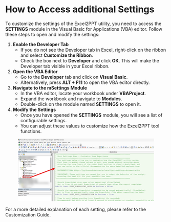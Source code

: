 # How to Access additional Settings

To customize the settings of the Excel2PPT utility, you need to access the **SETTINGS** module in the Visual Basic for Applications (VBA) editor. Follow these steps to open and modify the settings:

1. **Enable the Developer Tab**
   * If you do not see the Developer tab in Excel, right-click on the ribbon and select **Customize the Ribbon**.
   * Check the box next to **Developer** and click **OK**. This will make the Developer tab visible in your Excel ribbon.
2. **Open the VBA Editor**
   * Go to the **Developer** tab and click on **Visual Basic**.
   * Alternatively, press **ALT + F11** to open the VBA editor directly.
3. **Navigate to the mSettings Module**
   * In the VBA editor, locate your workbook under **VBAProject**.
   * Expand the workbook and navigate to **Modules**.
   * Double-click on the module named **SETTINGS** to open it.
4. **Modify the Settings**
   * Once you have opened the **SETTINGS** module, you will see a list of configurable settings.
   * You can adjust these values to customize how the Excel2PPT tool functions.

<figure><img src="../.gitbook/assets/image.png" alt=""><figcaption></figcaption></figure>

For a more detailed explanation of each setting, please refer to the Customization Guide.
